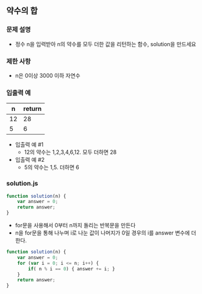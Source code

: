 ## 약수의 합

### 문제 설명
- 정수 n을 입력받아 n의 약수를 모두 더한 값을 리턴하는 함수, solution을 만드세요

### 제한 사항
- n은 0이상 3000 이하 자연수

### 입출력 예
n|return
|------|------|
12|28
5|6
- 입출력 예 #1
    - 12의 약수는 1,2,3,4,6,12. 모두 더하면 28
- 입출력 예 #2
    - 5의 약수는 1,5. 더하면 6

### solution.js
```javascript
function solution(n) {
    var answer = 0;
    return answer;
}
```
- for문을 사용해서 0부터 n까지 돌리는 반복문을 만든다
- n을 for문을 통해 나누며 i로 나눈 값이 나머지가 0일 경우의 i를 answer 변수에 더한다.

```javascript
function solution(n) {
    var answer = 0;
    for (var i = 0; i <= n; i++) {
        if( n % i == 0) { answer += i; }
    }
    return answer;
}
```